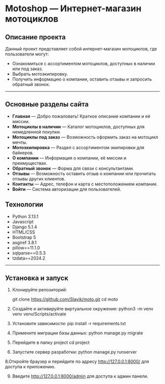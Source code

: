 # Motoshop — Интернет-магазин мотоциклов

## Описание проекта
Данный проект представляет собой интернет-магазин мотоциклов, где пользователи могут:
- Ознакомиться с ассортиментом мотоциклов, доступных в наличии или под заказ.
- Выбрать мотоэкипировку.
- Получить информацию о компании, оставить отзывы и запросить обратный звонок.

---

## Основные разделы сайта
- **Главная** — Добро пожаловать! Краткое описание компании и её миссии.
- **Мотоциклы в наличии** — Каталог мотоциклов, доступных для немедленной покупки.
- **Мотоциклы под заказ** — Возможность оформить заказ на мотоцикл мечты.
- **Мотоэкипировка** — Раздел с ассортиментом экипировки для байкеров.
- **О компании** — Информация о компании, её миссии и преимуществах.
- **Обратный звонок** — Форма для связи с консультантами.
- **Отзывы** — Возможность оставить отзыв о компании или прочитать отзывы других клиентов.
- **Контакты** — Адрес, телефон и карта с местоположением компании.
- **Войти** — Система авторизации для пользователей.

## Технологии
- Python 3.13.1
- Javascript
- Django 5.1.4
- HTML/CSS
- Bootstrap 5
- asgiref 3.8.1 
- pillow==11.1.0
- sqlparse==0.5.3
- tzdata==2024.2
---

## Установка и запуск

1. Клонируйте репозиторий:

   git clone https://github.com/Slayik/moto.git
   cd moto
   
3. Создайте и активируйте виртуальное окружение:
   python3 -m venv venv
   venv/Scripts/activate
   
4. Установите зависимости:
   pip install -r requirements.txt
   
5. Примените миграции базы данных:
   python manage.py migrate
   
6. Перейдите в папку project
   cd project
   
7. Запустите сервер разработки:
   python manage.py runserver
   
8.Откройте браузер и перейдите по адресу http://127.0.0.1:8000/ для доступа к приложению.

9. Введите http://127.0.0.1:8000/admin для доступа к админ панели.
